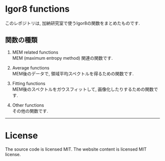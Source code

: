 # Igor8 functions
このレポジトリは, 加納研究室で使うIgor8の関数をまとめたものです.  

## 関数の種類

1. MEM related functions  
MEM (maximum entropy method) 関連の関数です.  

2. Average functions  
MEM後のデータで, 領域平均スペクトルを得るための関数です.  

3. Fitting functions  
MEM後のスペクトルをガウスフィットして, 画像化したりするための関数です.  

4. Other functions  
その他の関数です.  


---
# License
The source code is licensed MIT. The website content is licensed MIT license.
